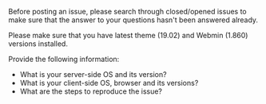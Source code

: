 Before posting an issue, please search through closed/opened issues to make sure that the answer to your questions hasn't been answered already.

Please make sure that you have latest theme (19.02) and Webmin (1.860) versions installed.

Provide the following information:
* What is your server-side OS and its version?
* What is your client-side OS, browser and its versions?
* What are the steps to reproduce the issue?
